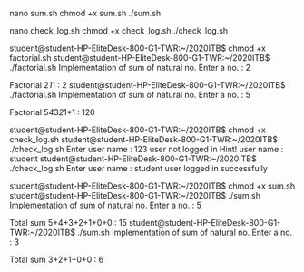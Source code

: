 nano sum.sh
chmod +x sum.sh
./sum.sh

nano check_log.sh
chmod +x check_log.sh
./check_log.sh

student@student-HP-EliteDesk-800-G1-TWR:~/2020ITB$ chmod +x factorial.sh
student@student-HP-EliteDesk-800-G1-TWR:~/2020ITB$ ./factorial.sh
Implementation of sum of natural no.
Enter a no. :
2

Factorial 2*1*1 : 2
student@student-HP-EliteDesk-800-G1-TWR:~/2020ITB$ ./factorial.sh
Implementation of sum of natural no.
Enter a no. :
5

Factorial 5*4*3*2*1*1 : 120

student@student-HP-EliteDesk-800-G1-TWR:~/2020ITB$ chmod +x check_log.sh
student@student-HP-EliteDesk-800-G1-TWR:~/2020ITB$ ./check_log.sh
Enter user name :
123
user not logged in
Hint! user name : student
student@student-HP-EliteDesk-800-G1-TWR:~/2020ITB$ ./check_log.sh
Enter user name :
student
user logged in
successfully


student@student-HP-EliteDesk-800-G1-TWR:~/2020ITB$ chmod +x sum.sh
student@student-HP-EliteDesk-800-G1-TWR:~/2020ITB$ ./sum.sh
Implementation of sum of natural no.
Enter a no. :
5

Total sum 5+4+3+2+1+0+0 : 15
student@student-HP-EliteDesk-800-G1-TWR:~/2020ITB$ ./sum.sh
Implementation of sum of natural no.
Enter a no. :
3

Total sum 3+2+1+0+0 : 6
